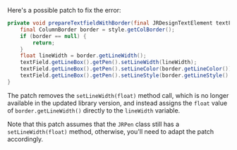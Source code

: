 Here's a possible patch to fix the error:
```java
private void prepareTextfieldWithBorder(final JRDesignTextElement textField, final ColumnStyle style) {
    final ColumnBorder border = style.getColBorder();
    if (border == null) {
        return;
    }
    float lineWidth = border.getLineWidth();
    textField.getLineBox().getPen().setLineWidth(lineWidth);
    textField.getLineBox().getPen().setLineColor(border.getLineColor());
    textField.getLineBox().getPen().setLineStyle(border.getLineStyle().getLineStyleEnum());
}
```
The patch removes the `setLineWidth(float)` method call, which is no longer available in the updated library version, and instead assigns the `float` value of `border.getLineWidth()` directly to the `lineWidth` variable.


Note that this patch assumes that the `JRPen` class still has a `setLineWidth(float)` method, otherwise, you'll need to adapt the patch accordingly.